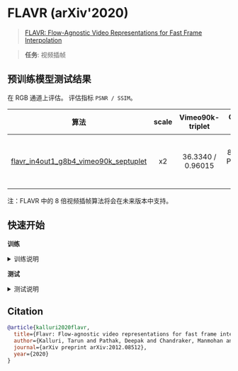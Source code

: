 # FLAVR (arXiv'2020)

> [FLAVR: Flow-Agnostic Video Representations for Fast Frame Interpolation](https://arxiv.org/pdf/2012.08512.pdf)

> **任务**: 视频插帧

<!-- [ALGORITHM] -->

## 预训练模型测试结果

在 RGB 通道上评估。
评估指标 `PSNR / SSIM`。

|                                      算法                                       | scale | Vimeo90k-triplet  |      GPU 信息       |                                       下载                                       |
| :-----------------------------------------------------------------------------: | :---: | :---------------: | :-----------------: | :------------------------------------------------------------------------------: |
| [flavr_in4out1_g8b4_vimeo90k_septuplet](./flavr_in4out1_8xb4_vimeo90k-septuplet.py) |  x2   | 36.3340 / 0.96015 | 8 (Tesla PG503-216) | [模型](https://download.openmmlab.com/mmediting/video_interpolators/flavr/flavr_in4out1_g8b4_vimeo90k_septuplet_20220509-c2468995.pth) \| [日志](https://download.openmmlab.com/mmediting/video_interpolators/flavr/flavr_in4out1_g8b4_vimeo90k_septuplet_20220509-c2468995.log.json) |

注：FLAVR 中的 8 倍视频插帧算法将会在未来版本中支持。

## 快速开始

**训练**

<details>
<summary>训练说明</summary>

您可以使用以下命令来训练模型。

```shell
# CPU上训练
CUDA_VISIBLE_DEVICES=-1 python tools/train.py configs/flavr/flavr_in4out1_8xb4_vimeo90k-septuplet.py

# 单个GPU上训练
python tools/train.py configs/flavr/flavr_in4out1_8xb4_vimeo90k-septuplet.py

# 多个GPU上训练
./tools/dist_train.sh configs/flavr/flavr_in4out1_8xb4_vimeo90k-septuplet.py 8
```

更多细节可以参考 [train_test.md](/docs/zh_cn/user_guides/train_test.md) 中的 **Train a model** 部分。

</details>

**测试**

<details>
<summary>测试说明</summary>

您可以使用以下命令来测试模型。

```shell
# CPU上测试
CUDA_VISIBLE_DEVICES=-1 python tools/test.py configs/flavr/flavr_in4out1_8xb4_vimeo90k-septuplet.py https://download.openmmlab.com/mmediting/video_interpolators/flavr/flavr_in4out1_g8b4_vimeo90k_septuplet_20220509-c2468995.pth

# 单个GPU上测试
python tools/test.py configs/flavr/flavr_in4out1_8xb4_vimeo90k-septuplet.py https://download.openmmlab.com/mmediting/video_interpolators/flavr/flavr_in4out1_g8b4_vimeo90k_septuplet_20220509-c2468995.pth

# 多个GPU上测试
./tools/dist_test.sh configs/flavr/flavr_in4out1_8xb4_vimeo90k-septuplet.py https://download.openmmlab.com/mmediting/video_interpolators/flavr/flavr_in4out1_g8b4_vimeo90k_septuplet_20220509-c2468995.pth 8
```

更多细节可以参考 [train_test.md](/docs/zh_cn/user_guides/train_test.md) 中的 **Test a pre-trained model** 部分。

</details>

## Citation

```bibtex
@article{kalluri2020flavr,
  title={Flavr: Flow-agnostic video representations for fast frame interpolation},
  author={Kalluri, Tarun and Pathak, Deepak and Chandraker, Manmohan and Tran, Du},
  journal={arXiv preprint arXiv:2012.08512},
  year={2020}
}
```
